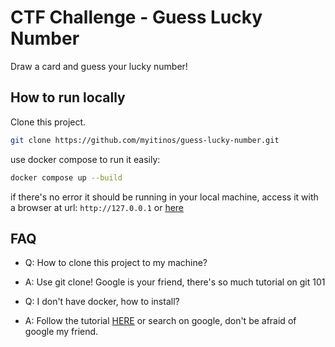 # CTF Challenge - Guess Lucky Number

Draw a card and guess your lucky number!

## How to run locally

Clone this project.

```bash
git clone https://github.com/myitinos/guess-lucky-number.git
```

use docker compose to run it easily:
```bash
docker compose up --build
```

if there's no error it should be running in your local machine, access it with a browser at url: `http://127.0.0.1` or [here](http://127.0.0.1:80)

## FAQ

+ Q: How to clone this project to my machine?
+ A: Use git clone! Google is your friend, there's so much tutorial on git 101

+ Q: I don't have docker, how to install?
+ A: Follow the tutorial [HERE](https://docs.docker.com/engine/install/ubuntu/) or search on google, don't be afraid of google my friend.